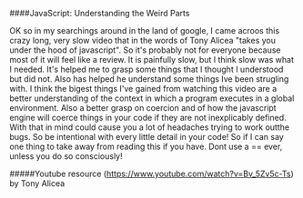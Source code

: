 ####JavaScript: Understanding the Weird Parts
 
 OK so in my searchings around in the land of google, I came acroos this crazy long, very slow video that in the words of Tony Alicea "takes you under the hood of javascript". So it's probably not for everyone because most of it will feel like a review.  It is painfully slow, but I think slow was what I needed. It's helped me to grasp some things that I thought I understood but did not. Also has helped he understand some things Ive been strugling with. 
 I think the bigest things I've gained from watching this video are a better understanding of the context in which a program executes in a global environment. Also a better grasp on coercion and of how the javascript engine will coerce things in your code if they are not inexplicably defined. With that in mind could cause you a lot of headaches trying to work outthe bugs. So be intentional with every little detail in your code! So if I can say one thing to take away from reading this if you have. Dont use a == ever, unless you do so consciously!  



#####Youtube resource (https://www.youtube.com/watch?v=Bv_5Zv5c-Ts)
 by Tony Alicea 
